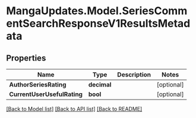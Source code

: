 # MangaUpdates.Model.SeriesCommentSearchResponseV1ResultsMetadata

## Properties

Name | Type | Description | Notes
------------ | ------------- | ------------- | -------------
**AuthorSeriesRating** | **decimal** |  | [optional] 
**CurrentUserUsefulRating** | **bool** |  | [optional] 

[[Back to Model list]](../README.md#documentation-for-models) [[Back to API list]](../README.md#documentation-for-api-endpoints) [[Back to README]](../README.md)

